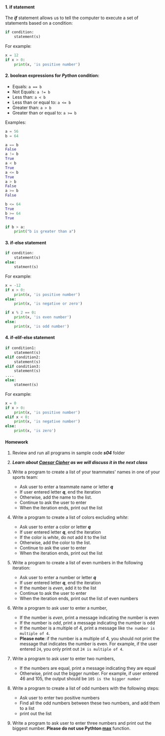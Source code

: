 #### 1. if statement
   The ***if*** statement allows us to tell the computer to execute a set of statements based on a condition:
   ```python
   if condition:
       statement(s)
   ```

   For example:
   ``` Python
   x = 12
   if x > 0:
       print(x, 'is positive number')
   ```

#### 2. boolean expressions for ***Python*** condition:
   - Equals:  `a == b`
   - Not Equals: `a != b`
   - Less than:  `a < b`
   - Less than or equal to:  `a <= b`
   - Greater than:  `a > b`
   - Greater than or equal to:  `a >= b`
   
   Examples:
   ``` Python
   a = 56
   b = 64
  
   a == b
   False
   a != b
   True
   a < b
   True
   a <= b
   True
   a > b
   False
   a >= b
   False

   b <= 64
   True
   b >= 64
   True

   if b > a:
       print("b is greater than a")
   ```

#### 3. if-else statement
   ```python
   if condition:
       statement(s)
   else:
       statment(s)
   ```

   For example:
   ``` Python
   x = -12
   if x > 0:
       print(x, 'is positive number')
   else:
       print(x, 'is negative or zero')

   if x % 2 == 0:
       print(x, 'is even number')
   else:
       print(x, 'is odd number')       
   ```

#### 4. if-elif-else statement
   ```python
   if condition1:
       statement(s)
   elif condition2:
       statement(s)
   elif condition3:
       statement(s)
   ....
   else:
       statment(s)
   ```

   For example:
   ``` Python
   x = 0
   if x > 0:
       print(x, 'is positive number')
   elif x < 0:
       print(x, 'is negative number')
   else:
       print(x, 'is zero')
   ```

#### Homework
   1. Review and run all programs in sample code ***s04*** folder
   2. ***Learn about [Caesar Cipher](https://en.wikipedia.org/wiki/Caesar_cipher) as we will discuss it in the next class***
   3.  Write a program to create a list of your teammates' names in one of your sports team:
       - Ask user to enter a teammate name or letter ***q***
       - If user entered letter ***q***, end the iteration
       - Otherwise, add the name to the list.
       - Continue to ask the user to enter 
       - When the iteration ends, print out the list
   4. Write a program to create a list of colors excluding *white*:
       - Ask user to enter a color or letter ***q***
       - If user entered letter ***q***, end the iteration
       - If the color is *white*, do not add it to the list
       - Otherwise, add the color to the list.
       - Continue to ask the user to enter 
       - When the iteration ends, print out the list

   5. Write a program to create a list of even numbers in the following iteration:
       - Ask user to enter a number or letter ***q***
       - If user entered letter ***q***, end the iteration
       - If the number is *even*, add it to the list
       - Continue to ask the user to enter 
       - When the iteration ends, print out the list of even numbers

   6. Write a program to ask user to enter a number,
       - If the number is *even*, print a message indicating the number is even
       - If the number is *odd*, print a message indicating the number is odd
       - If the number is a multiple of 4, print a message like `the number is multiple of 4`. 
       - **Please note**: if the number is a multiple of 4, you should not print the message that indicates the number is even. For example, if the user entered `24`, you only print out `24 is multiple of 4`.

   7. Write a program to ask user to enter two numbers,
       - If the numbers are equal, print a message indicating they are equal
       - Otherwise, print out the bigger number. For example, if user entered 46 and 105, the output should be `105 is the bigger number`
   
   8. Write a program to create a list of odd numbers with the following steps:
       - Ask user to enter two positive numbers
       - Find all the odd numbers between these two numbers, and add them to a list
       - print out the list
   
   9. Write a program to ask user to enter three numbers and print out the biggest number. **Please do not use Pythton [max](https://docs.python.org/3/library/functions.html#max)** function.

